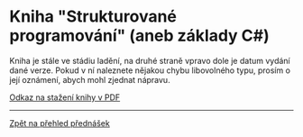 # Kniha "Strukturované programování" (aneb základy C#)

Kniha je stále ve stádiu ladění, na druhé straně vpravo dole je datum vydání dané verze. Pokud v ní naleznete nějakou chybu libovolného typu, prosím o její oznámení, abych mohl zjednat nápravu.

[Odkaz na stažení knihy v PDF](https://github.com/PetrVobornik/prednasky/raw/master/ZakladyCs/Kniha/strukturovane-programovani.pdf)

---

[Zpět na přehled přednášek](https://github.com/PetrVobornik/prednasky)
